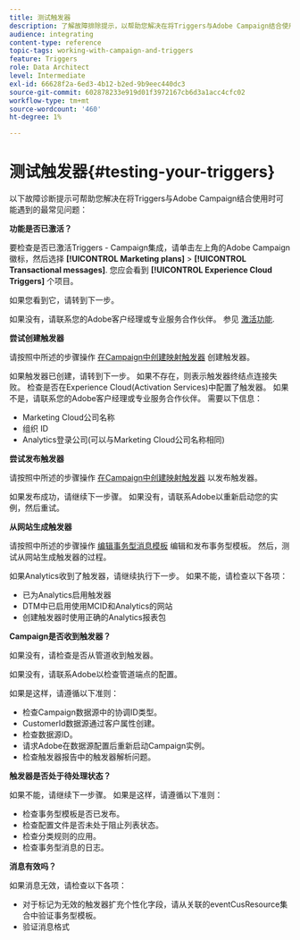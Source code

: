 ```yaml
---
title: 测试触发器
description: 了解故障排除提示，以帮助您解决在将Triggers与Adobe Campaign结合使用时可能遇到的最常见问题。
audience: integrating
content-type: reference
topic-tags: working-with-campaign-and-triggers
feature: Triggers
role: Data Architect
level: Intermediate
exl-id: 66628f2a-6ed3-4b12-b2ed-9b9eec440dc3
source-git-commit: 602878233e919d01f3972167cb6d3a1acc4cfc02
workflow-type: tm+mt
source-wordcount: '460'
ht-degree: 1%

---
```


# 测试触发器{#testing-your-triggers}

以下故障诊断提示可帮助您解决在将Triggers与Adobe Campaign结合使用时可能遇到的最常见问题：

**功能是否已激活？**

要检查是否已激活Triggers - Campaign集成，请单击左上角的Adobe Campaign徽标，然后选择 **[!UICONTROL Marketing plans]** > **[!UICONTROL Transactional messages]**. 您应会看到 **[!UICONTROL Experience Cloud Triggers]** 个项目。

如果您看到它，请转到下一步。

如果没有，请联系您的Adobe客户经理或专业服务合作伙伴。 参见 [激活功能](../../integrating/using/configuring-triggers-in-experience-cloud.md#activating-the-functionality).

**尝试创建触发器**

请按照中所述的步骤操作 [在Campaign中创建映射触发器](../../integrating/using/using-triggers-in-campaign.md#creating-a-mapped-trigger-in-campaign) 创建触发器。

如果触发器已创建，请转到下一步。 如果不存在，则表示触发器终结点连接失败。 检查是否在Experience Cloud(Activation Services)中配置了触发器。 如果不是，请联系您的Adobe客户经理或专业服务合作伙伴。 需要以下信息：

* Marketing Cloud公司名称
* 组织 ID
* Analytics登录公司(可以与Marketing Cloud公司名称相同)

**尝试发布触发器**

请按照中所述的步骤操作 [在Campaign中创建映射触发器](../../integrating/using/using-triggers-in-campaign.md#creating-a-mapped-trigger-in-campaign) 以发布触发器。

如果发布成功，请继续下一步骤。 如果没有，请联系Adobe以重新启动您的实例，然后重试。

**从网站生成触发器**

请按照中所述的步骤操作 [编辑事务型消息模板](../../integrating/using/using-triggers-in-campaign.md#editing-the-transactional-message-template) 编辑和发布事务型模板。 然后，测试从网站生成触发器的过程。

如果Analytics收到了触发器，请继续执行下一步。 如果不能，请检查以下各项：

* 已为Analytics启用触发器
* DTM中已启用使用MCID和Analytics的网站
* 创建触发器时使用正确的Analytics报表包

**Campaign是否收到触发器？**

如果没有，请检查是否从管道收到触发器。

如果没有，请联系Adobe以检查管道端点的配置。

如果是这样，请遵循以下准则：

* 检查Campaign数据源中的协调ID类型。
* CustomerId数据源通过客户属性创建。
* 检查数据源ID。
* 请求Adobe在数据源配置后重新启动Campaign实例。
* 检查触发器报告中的触发器解析问题。

**触发器是否处于待处理状态？**

如果不能，请继续下一步骤。 如果是这样，请遵循以下准则：

* 检查事务型模板是否已发布。
* 检查配置文件是否未处于阻止列表状态。
* 检查分类规则的应用。
* 检查事务型消息的日志。

**消息有效吗？**

如果消息无效，请检查以下各项：

* 对于标记为无效的触发器扩充个性化字段，请从关联的eventCusResource集合中验证事务型模板。
* 验证消息格式
